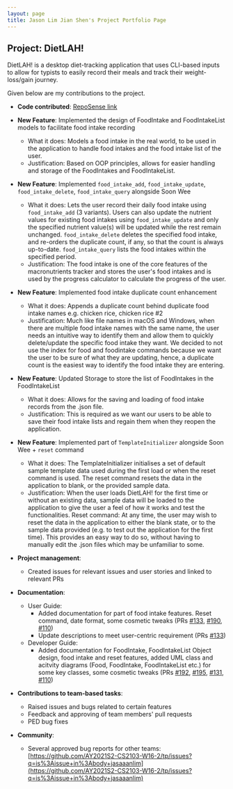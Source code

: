 ```yaml
---
layout: page
title: Jason Lim Jian Shen's Project Portfolio Page
---
```


## Project: DietLAH!

DietLAH! is a desktop diet-tracking application that uses CLI-based inputs to allow for typists to easily record their meals and track their weight-loss/gain journey.

Given below are my contributions to the project.

- **Code contributed**: [RepoSense link](https://nus-cs2103-ay2021s2.github.io/tp-dashboard/?search=&sort=groupTitle&sortWithin=title&timeframe=commit&mergegroup=&groupSelect=groupByRepos&breakdown=true&checkedFileTypes=docs~functional-code~test-code~other&since=&tabOpen=true&tabType=authorship&tabAuthor=jasaaanlim&tabRepo=AY2021S2-CS2103T-T12-2%2Ftp%5Bmaster%5D&authorshipIsMergeGroup=false&authorshipFileTypes=docs~functional-code~test-code&authorshipIsBinaryFileTypeChecked=false)

* **New Feature**: Implemented the design of FoodIntake and FoodIntakeList models to facilitate food intake recording
    * What it does: Models a food intake in the real world, to be used in the application to handle food intakes and the food intake list of the user.
    * Justification: Based on OOP principles, allows for easier handling and storage of the FoodIntakes and FoodIntakeList.

* **New Feature**: Implemented `food_intake_add`, `food_intake_update`, `food_intake_delete`, `food_intake_query` alongside Soon Wee
    * What it does: Lets the user record their daily food intake using `food_intake_add` (3 variants). Users can also update the nutrient values for existing food intakes using `food_intake_update` and only the specified nutrient value(s) will be updated while the rest remain unchanged. `food_intake_delete` deletes the specified food intake, and re-orders the duplicate count, if any, so that the count is always up-to-date. `food_intake_query` lists the food intakes within the specified period.
    * Justification: The food intake is one of the core features of the macronutrients tracker and stores the user's food intakes and is used by the progress calculator to calculate the progress of the user.

* **New Feature**: Implemented food intake duplicate count enhancement
    * What it does: Appends a duplicate count behind duplicate food intake names e.g. chicken rice, chicken rice #2
    * Justification: Much like file names in macOS and Windows, when there are multiple food intake names with the same name, the user needs an intuitive way to identify them and allow them to quickly delete/update the specific food intake they want. We decided to not use the index for food and foodintake commands because we want the user to be sure of what they are updating, hence, a duplicate count is the easiest way to identify the food intake they are entering.

* **New Feature**: Updated Storage to store the list of FoodIntakes in the FoodIntakeList
    * What it does: Allows for the saving and loading of food intake records from the .json file.
    * Justification: This is required as we want our users to be able to save their food intake lists and regain them when they reopen the application.

* **New Feature**: Implemented part of `TemplateInitializer` alongside Soon Wee + `reset` command
    * What it does: The TemplateInitializer initialises a set of default sample template data used during the first load or when the reset command is used. The reset command resets the data in the application to blank, or the provided sample data. 
    * Justification: When the user loads DietLAH! for the first time or without an existing data, sample data will be loaded to the application to give the user a feel of how it works and test the functionalities. Reset command: At any time, the user may wish to reset the data in the application to either the blank state, or to the sample data provided (e.g. to test out the application for the first time). This provides an easy way to do so, without having to manually edit the .json files which may be unfamiliar to some.

* **Project management**:
    * Created issues for relevant issues and user stories and linked to relevant PRs

* **Documentation**:
	* User Guide:
        * Added documentation for part of food intake features. Reset command, date format, some cosmetic tweaks (PRs [#133](https://github.com/AY2021S2-CS2103T-T12-2/tp/pull/133), [#190](https://github.com/AY2021S2-CS2103T-T12-2/tp/pull/190), [#110](https://github.com/AY2021S2-CS2103T-T12-2/tp/pull/110))
        * Update descriptions to meet user-centric requirement (PRs [#133](https://github.com/AY2021S2-CS2103T-T12-2/tp/pull/133))
	* Developer Guide:
        * Added documentation for FoodIntake, FoodIntakeList Object design, food intake and reset features, added UML class and acitvity diagrams (Food, FoodIntake, FoodIntakeList etc.) for some key classes, some cosmetic tweaks (PRs [#192](https://github.com/AY2021S2-CS2103T-T12-2/tp/pull/192), [#195](https://github.com/AY2021S2-CS2103T-T12-2/tp/pull/195), [#131](https://github.com/AY2021S2-CS2103T-T12-2/tp/pull/131), [#110](https://github.com/AY2021S2-CS2103T-T12-2/tp/pull/110))

* **Contributions to team-based tasks**:
    * Raised issues and bugs related to certain features
	* Feedback and approving of team members' pull requests
    * PED bug fixes

* **Community**:
	* Several approved bug reports for other teams: [https://github.com/AY2021S2-CS2103-W16-2/tp/issues?q=is%3Aissue+in%3Abody+jasaaanlim](https://github.com/AY2021S2-CS2103-W16-2/tp/issues?q=is%3Aissue+in%3Abody+jasaaanlim)
